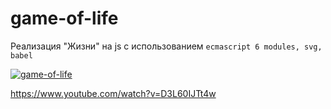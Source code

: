 # game-of-life

Реализация "Жизни" на js c использованием 
`ecmascript 6 modules, svg, babel`

[![game-of-life](https://i.ytimg.com/vi/D3L60IJTt4w/2.jpg?time=1433668480702)](https://www.youtube.com/watch?v=D3L60IJTt4w)

https://www.youtube.com/watch?v=D3L60IJTt4w
